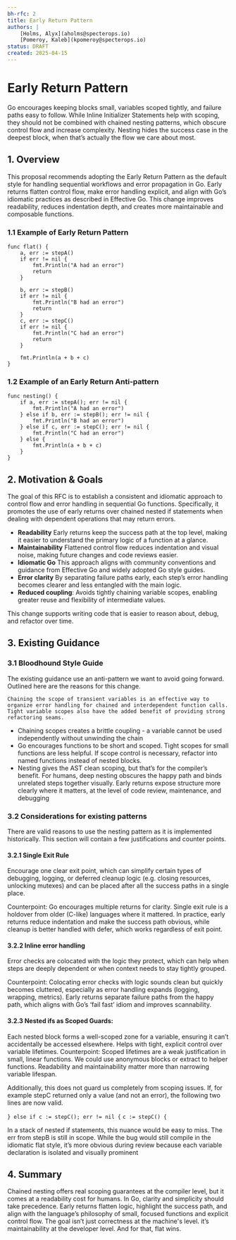 ```yaml
---
bh-rfc: 2
title: Early Return Pattern
authors: |
    [Holms, Alyx](aholms@specterops.io)
    [Pomeroy, Kaleb](kpomeroy@specterops.io)
status: DRAFT
created: 2025-04-15
---
```


# Early Return Pattern

Go encourages keeping blocks small, variables scoped tightly, and failure paths easy to follow. While Inline Initializer Statements help with scoping, they should not be combined with chained nesting patterns, which obscure control flow and increase complexity. Nesting hides the success case in the deepest block, when that’s actually the flow we care about most.

## 1. Overview

This proposal recommends adopting the Early Return Pattern as the default style for handling sequential workflows and error propagation in Go. Early returns flatten control flow, make error handling explicit, and align with Go’s idiomatic practices as described in Effective Go. This change improves readability, reduces indentation depth, and creates more maintainable and composable functions.

### 1.1 Example of Early Return Pattern

```
func flat() {
	a, err := stepA()
	if err != nil {
		fmt.Println("A had an error")
		return
	}

	b, err := stepB()
	if err != nil {
		fmt.Println("B had an error")
		return
	}
	c, err := stepC()
	if err != nil {
		fmt.Println("C had an error")
		return
	}

	fmt.Println(a + b + c)
}
```

### 1.2 Example of an Early Return Anti-pattern

```
func nesting() {
	if a, err := stepA(); err != nil {
		fmt.Println("A had an error")
	} else if b, err := stepB(); err != nil {
		fmt.Println("B had an error")
	} else if c, err := stepC(); err != nil {
		fmt.Println("C had an error")
	} else {
		fmt.Println(a + b + c)
	}
}
```

## 2. Motivation & Goals

The goal of this RFC is to establish a consistent and idiomatic approach to control flow and error handling in sequential Go functions. Specifically, it promotes the use of early returns over chained nested if statements when dealing with dependent operations that may return errors.

-   **Readability** Early returns keep the success path at the top level, making it easier to understand the primary logic of a function at a glance.
-   **Maintainability** Flattened control flow reduces indentation and visual noise, making future changes and code reviews easier.
-   **Idiomatic Go** This approach aligns with community conventions and guidance from Effective Go and widely adopted Go style guides.
-   **Error clarity** By separating failure paths early, each step’s error handling becomes clearer and less entangled with the main logic.
-   **Reduced coupling**: Avoids tightly chaining variable scopes, enabling greater reuse and flexibility of intermediate values.

This change supports writing code that is easier to reason about, debug, and refactor over time.

## 3. Existing Guidance

### 3.1 Bloodhound Style Guide

The existing guidance use an anti-pattern we want to avoid going forward. Outlined here are the reasons for this change.

`Chaining the scope of transient variables is an effective way to organize error handling for chained and interdependent function calls. Tight variable scopes also have the added benefit of providing strong refactoring seams.`

-   Chaining scopes creates a brittle coupling - a variable cannot be used independently without unwinding the chain
-   Go encourages functions to be short and scoped. Tight scopes for small functions are less helpful. If scope control is necessary, refactor into named functions instead of nested blocks.
-   Nesting gives the AST clean scoping, but that’s for the compiler’s benefit. For humans, deep nesting obscures the happy path and binds unrelated steps together visually. Early returns expose structure more clearly where it matters, at the level of code review, maintenance, and debugging

### 3.2 Considerations for existing patterns

There are valid reasons to use the nesting pattern as it is implemented historically. This section will contain a few justifications and counter points.

#### 3.2.1 Single Exit Rule

Encourage one clear exit point, which can simplify certain types of debugging, logging, or deferred cleanup logic (e.g. closing resources, unlocking mutexes) and can be placed after all the success paths in a single place.

Counterpoint: Go encourages multiple returns for clarity. Single exit rule is a holdover from older (C-like) languages where it mattered. In practice, early returns reduce indentation and make the success path obvious, while cleanup is better handled with defer, which works regardless of exit point.

#### 3.2.2 Inline error handling

Error checks are colocated with the logic they protect, which can help when steps are deeply dependent or when context needs to stay tightly grouped.

Counterpoint: Colocating error checks with logic sounds clean but quickly becomes cluttered, especially as error handling expands (logging, wrapping, metrics). Early returns separate failure paths from the happy path, which aligns with Go’s ‘fail fast’ idiom and improves scannability.

#### 3.2.3 Nested ifs as Scoped Guards:

Each nested block forms a well-scoped zone for a variable, ensuring it can’t accidentally be accessed elsewhere. Helps with tight, explicit control over variable lifetimes.
Counterpoint: Scoped lifetimes are a weak justification in small, linear functions. We could use anonymous blocks or extract to helper functions. Readability and maintainability matter more than narrowing variable lifespan.

Additionally, this does not guard us completely from scoping issues. If, for example stepC returned only a value (and not an error), the following two lines are now valid.

`} else if c := stepC(); err != nil {`
`c := stepC() {`

In a stack of nested if statements, this nuance would be easy to miss. The err from stepB is still in scope. While the bug would still compile in the idiomatic flat style, it’s more obvious during review because each variable declaration is isolated and visually prominent

## 4. Summary

Chained nesting offers real scoping guarantees at the compiler level, but it comes at a readability cost for humans. In Go, clarity and simplicity should take precedence. Early returns flatten logic, highlight the success path, and align with the language’s philosophy of small, focused functions and explicit control flow. The goal isn’t just correctness at the machine's level. it’s maintainability at the developer level. And for that, flat wins.
